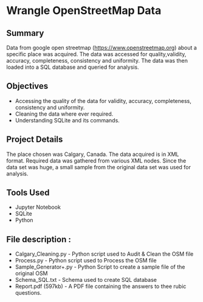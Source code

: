 # Wrangle OpenStreetMap Data

## Summary
Data from google open streetmap (https://www.openstreetmap.org) about a specific place was acquired. The data was accessed for quality,validity, accuracy, completeness, consistency and uniformity. The data was then loaded into a SQL database and queried for analysis. 

## Objectives
* Accessing the quality of the data for validity, accuracy, completeness, consistency and uniformity.
* Cleaning the data where ever required.
* Understanding SQLite and its commands.

## Project Details
The place chosen was Calgary, Canada. The data acquired is in XML format. Required data was gathered from various XML nodes. Since the data set was huge, a small sample from the original data set was used for analysis. 

## Tools Used
* Jupyter Notebook
* SQLite
* Python

## File description :
* Calgary_Cleaning.py - Python script used to Audit & Clean the OSM file
* Process.py - Python script used to Process the OSM file
* Sample_Generator+.py - Python Script to create a sample file of the original OSM
* Schema_SQL.txt - Schema used to create SQL database
* Report.pdf (597kb) - A PDF file containing the answers to thee rubic questions.
